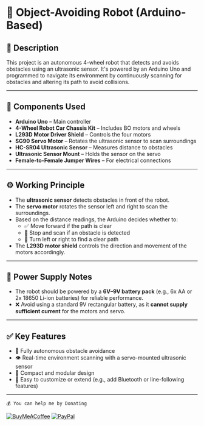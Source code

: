 # 🤖 Object-Avoiding Robot (Arduino-Based)

## 📌 Description

This project is an autonomous 4-wheel robot that detects and avoids obstacles using an ultrasonic sensor. It's powered by an Arduino Uno and programmed to navigate its environment by continuously scanning for obstacles and altering its path to avoid collisions.

---

## 🧩 Components Used

- **Arduino Uno** – Main controller  
- **4-Wheel Robot Car Chassis Kit** – Includes BO motors and wheels  
- **L293D Motor Driver Shield** – Controls the four motors  
- **SG90 Servo Motor** – Rotates the ultrasonic sensor to scan surroundings  
- **HC-SR04 Ultrasonic Sensor** – Measures distance to obstacles  
- **Ultrasonic Sensor Mount** – Holds the sensor on the servo  
- **Female-to-Female Jumper Wires** – For electrical connections  

---

## ⚙️ Working Principle

- The **ultrasonic sensor** detects obstacles in front of the robot.  
- The **servo motor** rotates the sensor left and right to scan the surroundings.  
- Based on the distance readings, the Arduino decides whether to:
  - ✅ Move forward if the path is clear  
  - 🛑 Stop and scan if an obstacle is detected  
  - 🔄 Turn left or right to find a clear path  
- The **L293D motor shield** controls the direction and movement of the motors accordingly.

---

## 🔌 Power Supply Notes

- The robot should be powered by a **6V–9V battery pack** (e.g., 6x AA or 2x 18650 Li-ion batteries) for reliable performance.  
- ❌ Avoid using a standard 9V rectangular battery, as it **cannot supply sufficient current** for the motors and servo.

---

## ✅ Key Features

- 🤖 Fully autonomous obstacle avoidance  
- 👁️ Real-time environment scanning with a servo-mounted ultrasonic sensor  
- 🧱 Compact and modular design  
- 🧩 Easy to customize or extend (e.g., add Bluetooth or line-following features)  

---


```💰 You can help me by Donating```

[![BuyMeACoffee](https://img.shields.io/badge/Buy%20Me%20a%20Coffee-ffdd00?style=for-the-badge&logo=buy-me-a-coffee&logoColor=black)](https://buymeacoffee.com/rohankini) [![PayPal](https://img.shields.io/badge/PayPal-00457C?style=for-the-badge&logo=paypal&logoColor=white)](https://paypal.me/RohanKinirk) 





